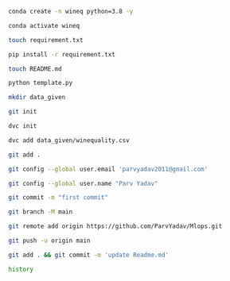 ```bash
conda create -n wineq python=3.8 -y
```
```bash
conda activate wineq
```
```bash
touch requirement.txt
```
```bash
pip install -r requirement.txt
```
```bash
touch README.md
```
```bash
python template.py
```
```bash
mkdir data_given
```
```bash
git init
```
```bash
dvc init
```
```bash
dvc add data_given/winequality.csv
```
```bash
git add .
```
```bash
git config --global user.email 'parvyadav2011@gmail.com'
```
```bash
git config --global user.name "Parv Yadav"
```
```bash
git commit -m "first commit"
```
```bash
git branch -M main
```
```bash
git remote add origin https://github.com/ParvYadav/Mlops.git
```
```bash
git push -u origin main
```
```bash
git add . && git commit -m 'update Readme.md'
```
```bash
history
```